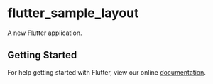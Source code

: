 # flutter_sample_layout

A new Flutter application.

## Getting Started

For help getting started with Flutter, view our online
[documentation](https://flutter.io/).
